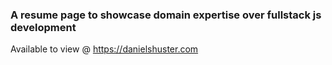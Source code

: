 ### A resume page to showcase domain expertise over fullstack js development

Available to view @ https://danielshuster.com
